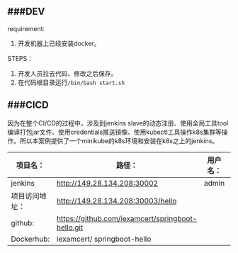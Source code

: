 ###DEV
---  
requirement:  
1. 开发机器上已经安装docker。  

STEPS：  
1. 开发人员拉去代码、修改之后保存。  
2. 在代码根目录运行```/bin/bash start.sh```  

###CICD  
---
   因为在整个CI/CD的过程中，涉及到jenkins slave的动态注册、使用全局工具tool编译打包jar文件、使用credentials推送镜像、使用kubectl工具操作k8s集群等操作。所以本案例提供了一个minikube的k8s环境和安装在k8s之上的jenkins。  

|项目名：|路径：|用户名：|密码|  
| ---|---|---|---|  
|jenkins|http://149.28.134.208:30002 |admin|admin|  
|项目访问地址：|http://149.28.134.208:30003/hello |||
|github:|https://github.com/iexamcert/springboot-hello.git |||    
|Dockerhub:|iexamcert/ springboot-hello | | |  
